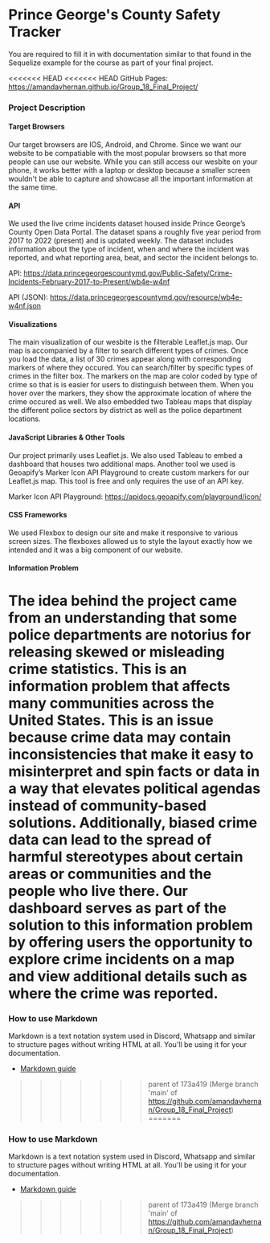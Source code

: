 # Prince George's County Safety Tracker
You are required to fill it in with documentation similar to that found in the Sequelize example for the course as part of your final project.

<<<<<<< HEAD
<<<<<<< HEAD
GitHub Pages: https://amandavhernan.github.io/Group_18_Final_Project/


### Project Description

#### Target Browsers

Our target browsers are IOS, Android, and Chrome. Since we want our website to be compatiable with the most popular browsers so that more people can use our website. While you can still access our wesbite on your phone, it works better with a laptop or desktop because a smaller screen wouldn't be able to capture and showcase all the important information at the same time. 

#### API

We used the live crime incidents dataset housed inside Prince George’s County Open Data Portal. The dataset spans a roughly five year period from 2017 to 2022 (present) and is updated weekly. The dataset includes information about the type of incident, when and where the incident was reported, and what reporting area, beat, and sector the incident belongs to.

API: https://data.princegeorgescountymd.gov/Public-Safety/Crime-Incidents-February-2017-to-Present/wb4e-w4nf

API (JSON): https://data.princegeorgescountymd.gov/resource/wb4e-w4nf.json

#### Visualizations

The main visualization of our wesbite is the filterable Leaflet.js map. Our map is accompanied by a filter to search different types of crimes. Once you load the data, a list of 30 crimes appear along with corresponding markers of where they occured. You can search/filter by specific types of crimes in the filter box. The markers on the map are color coded by type of crime so that is is easier for users to distinguish between them. When you hover over the markers, they show the approximate location of where the crime occured as well. We also embedded two Tableau maps that display the different police sectors by district as well as the police department locations.

#### JavaScript Libraries & Other Tools

Our project primarily uses Leaflet.js. We also used Tableau to embed a dashboard that houses two additional maps. Another tool we used is Geoapify’s Marker Icon API Playground to create custom markers for our Leaflet.js map. This tool is free and only requires the use of an API key.

Marker Icon API Playground: https://apidocs.geoapify.com/playground/icon/

#### CSS Frameworks

We used Flexbox to design our site and make it responsive to various screen sizes. The flexboxes allowed us to style the layout exactly how we intended and it was a big component of our website. 

#### Information Problem

The idea behind the project came from an understanding that some police departments are notorius for releasing skewed or misleading crime statistics. This is an information problem that affects many communities across the United States. This is an issue because crime data may contain inconsistencies that make it easy to misinterpret and spin facts or data in a way that elevates political agendas instead of community-based solutions. Additionally, biased crime data can lead to the spread of harmful stereotypes about certain areas or communities and the people who live there. Our dashboard serves as part of the solution to this information problem by offering users the opportunity to explore crime incidents on a map and view additional details such as where the crime was reported. 
=======
### How to use Markdown
Markdown is a text notation system used in Discord, Whatsapp and similar to structure pages without writing HTML at all. You'll be using it for your documentation.
* [Markdown guide](https://www.markdownguide.org/cheat-sheet/)
>>>>>>> parent of 173a419 (Merge branch 'main' of https://github.com/amandavhernan/Group_18_Final_Project)
=======
### How to use Markdown
Markdown is a text notation system used in Discord, Whatsapp and similar to structure pages without writing HTML at all. You'll be using it for your documentation.
* [Markdown guide](https://www.markdownguide.org/cheat-sheet/)
>>>>>>> parent of 173a419 (Merge branch 'main' of https://github.com/amandavhernan/Group_18_Final_Project)

